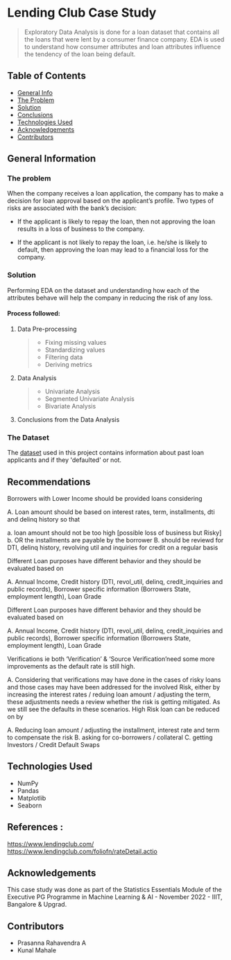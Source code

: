 # Lending Club Case Study

> Exploratory Data Analysis is done for a loan dataset that contains all the loans that were lent by a consumer finance company. EDA is used to understand how consumer attributes and loan attributes influence the tendency of the loan being default.

## Table of Contents

- [General Info](#general-information)
- [The Problem](#the-problem)
- [Solution](#solution)
- [Conclusions](#conclusions)
- [Technologies Used](#technologies-used)
- [Acknowledgements](#acknowledgements)
- [Contributors](#contributors)

<!-- You can include any other section that is pertinent to your problem -->

## General Information

### The problem

When the company receives a loan application, the company has to make a decision for loan approval based on the applicant’s profile. Two types of risks are associated with the bank’s decision:

- If the applicant is likely to repay the loan, then not approving the loan results in a loss of business to the company.

- If the applicant is not likely to repay the loan, i.e. he/she is likely to default, then approving the loan may lead to a financial loss for the company.

### Solution

Performing EDA on the dataset and understanding how each of the attributes behave will help the company in reducing the risk of any loss.

#### Process followed:

1. Data Pre-processing <br>
   > - Fixing missing values
   > - Standardizing values
   > - Filtering data
   > - Deriving metrics
2. Data Analysis
   > - Univariate Analysis
   > - Segmented Univariate Analysis
   > - Bivariate Analysis
3. Conclusions from the Data Analysis

### The Dataset

The [dataset](www.example.com) used in this project contains information about past loan applicants and if they 'defaulted' or not.

## Recommendations
Borrowers with Lower Income should be provided loans considering

A. Loan amount should be based on interest rates, term, installments, dti and delinq history so that

 a. loan amount should not be too high  [possible loss of business but Risky]
 b. OR the installments are payable by the borrower
B. should be reviewd for DTI, delinq history, revolving util and inquiries for credit on a regular basis

Different Loan purposes have different behavior and they should be evaluated based on

A. Annual Income, Credit history (DTI, revol_util, delinq, credit_inquiries and public records), Borrower specific information (Borrowers State, employment length), Loan Grade

Different Loan purposes have different behavior and they should be evaluated based on

A. Annual Income, Credit history (DTI, revol_util, delinq, credit_inquiries and public records), Borrower specific information (Borrowers State, employment length), Loan Grade

Verifications ie both ‘Verification’ & ‘Source Verification’need some more improvements as the default rate is still high.

A. Considering that verifications may have done in the cases of risky loans and those cases may have been addressed for the involved Risk, either by increasing the interest rates / reduing loan amount / adjusting the term, these adjustments needs a review whether the risk is getting mitigated. As we still see the defaults in these scenarios. 
High Risk loan can be reduced on by

A. Reducing loan amount / adjusting the installment, interest rate and term to compensate the risk
B. asking for co-borrowers / collateral
C. getting Investors / Credit Default Swaps

## Technologies Used

- NumPy
- Pandas
- Matplotlib
- Seaborn

## References : 
https://www.lendingclub.com/
https://www.lendingclub.com/foliofn/rateDetail.actio

## Acknowledgements

This case study was done as part of the Statistics Essentials Module of the Executive PG Programme in Machine Learning & AI - November 2022 - IIIT, Bangalore & Upgrad.

## Contributors

- Prasanna Rahavendra A
- Kunal Mahale
